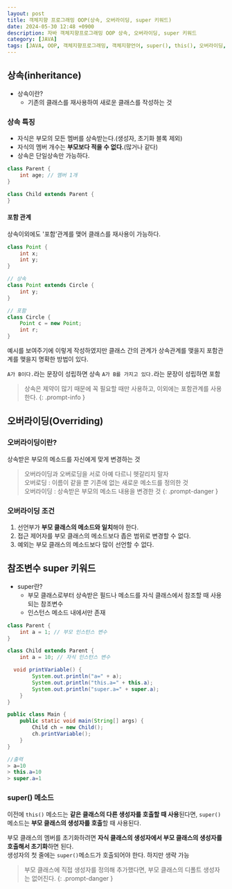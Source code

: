 ```yaml
---
layout: post
title: 객체지향 프로그래밍 OOP(상속, 오버라이딩, super 키워드)
date: 2024-05-30 12:48 +0900
description: 자바 객체지향프로그래밍 OOP 상속, 오버라이딩, super 키워드
category: [JAVA]
tags: [JAVA, OOP, 객체지향프로그래밍, 객체지향언어, super(), this(), 오버라이딩,상속]
---
```


## 상속(inheritance)

- 상속이란?
  - 기존의 클래스를 재사용하여 새로운 클래스를 작성하는 것

### 상속 특징

- 자식은 부모의 모든 멤버를 상속받는다.(생성자, 초기화 블록 제외)
- 자식의 멤버 개수는 **부모보다 적을 수 없다.**(많거나 같다)
- 상속은 단일상속만 가능하다.

```java
class Parent {
	int age; // 멤버 1개
}

class Child extends Parent {
}
```

#### 포함 관계

상속이외에도 '포함'관계를 맺어 클래스를 재사용이 가능하다.

```java
class Point {
	int x;
	int y;
}

// 상속
class Point extends Circle {
	int y;
}

// 포함
class Circle {
	Point c = new Point;
	int r;
}
```

예시를 보여주기에 이렇게 작성하였지만 클래스 간의 관계가 상속관계를 맺을지 포함관계를 맺을지 명확한 방법이 있다.

`A가 B이다.`라는 문장이 성립하면 상속
`A가 B를 가지고 있다.`라는 문장이 성립하면 포함

> 상속은 제약이 많기 때문에 꼭 필요할 때만 사용하고, 이외에는 포함관계를 사용한다.
{: .prompt-info }

## 오버라이딩(Overriding)

### 오버라이딩이란?

상속받은 부모의 메소드를 자신에게 맞게 변경하는 것

> 오버라이딩과 오버로딩을 서로 아예 다르니 헷갈리지 말자<br/>
> 오버로딩 : 이름이 같을 뿐 기존에 없는 새로운 메소드를 정의한 것<br/>
> 오버라이딩 : 상속받은 부모의 메소드 내용을 변경한 것
{: .prompt-danger }

### 오버라이딩 조건

1. 선언부가 **부모 클래스의 메소드와 일치**해야 한다.
2. 접근 제어자를 부모 클래스의 메소드보다 좁은 범위로 변경할 수 없다.
3. 예외는 부모 클래스의 메소드보다 많이 선언할 수 없다.

## 참조변수 super 키워드

- super란?
  - 부모 클래스로부터 상속받은 필드나 메소드를 자식 클래스에서 참조할 때 사용되는 참조변수
  - 인스턴스 메소드 내에서만 존재

```java
class Parent {
    int a = 1; // 부모 인스턴스 변수
}

class Child extends Parent {
    int a = 10; // 자식 인스턴스 변수

  void printVariable() {
        System.out.println("a=" + a);
        System.out.println("this.a=" + this.a);
        System.out.println("super.a=" + super.a);
    }
}

public class Main {
    public static void main(String[] args) {
        Child ch = new Child();
        ch.printVariable();
    }
}

//출력
> a=10
> this.a=10
> super.a=1
```

### super() 메소드

이전에 `this()` 메소드는 **같은 클래스의 다른 생성자를 호출할 때 사용**된다면, `super()` 메소드는 **부모 클래스의 생성자를 호출**할 때 사용된다.

부모 클래스의 멤버를 초기화하려면 **자식 클래스의 생성자에서 부모 클래스의 생성자를 호출해서 초기화**하면 된다.<br/>
생성자의 첫 줄에는 `super()`메소드가 호출되어야 한다. 하지만 생략 가능

> 부모 클래스에 직접 생성자를 정의해 추가했다면, 부모 클래스의 디폴트 생성자는 없어진다.
{: .prompt-danger }
